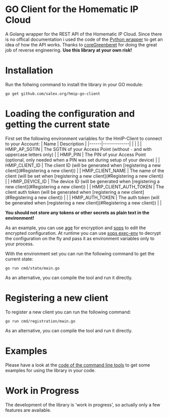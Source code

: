 # GO Client for the Homematic IP Cloud
A Golang wrapper for the REST API of the Homematic IP Cloud.
Since there is no offical documentation i used the code of the [Python wrapper](https://github.com/coreGreenberet/homematicip-rest-api)
to get an idea of how the API works. Thanks to [coreGreenberet](https://github.com/coreGreenberet) for doing the great job of
reverse engineering. **Use this library at your own risk!**

# Installation

Run the follwing command to install the library in your GO module:

```shell
go get github.com/salex.org/hmip-go-client
```

# Loading the configuration and getting the current state
First set the following environment variables for the HmIP-Client to connect to your Account:
| Name | Description |
|------|-------------|
| | |
| HMIP_AP_SGTIN | The SGTIN of your Access Point (without `-` and with uppercase letters only) |
| HMIP_PIN | The PIN of your Access Point (optional, only needed when a PIN was set during setup of your device) |
| HMIP_CLIENT_ID | The client ID (will be generated when [registering a new client](#Registering a new client)) |
| HMIP_CLIENT_NAME | The name of the client (will be set when [registering a new client](#Registering a new client)) |
| HMIP_DEVICE_ID | The device ID (will be generated when [registering a new client](#Registering a new client)) |
| HMIP_CLIENT_AUTH_TOKEN | The client auth token (will be generated when [registering a new client](#Registering a new client)) | |
| HMIP_AUTH_TOKEN | The auth token (will be generated when [registering a new client](#Registering a new client)) | |

**You should not store any tokens or other secrets as plain text in the environment!**

As an example, you can use [age](https://github.com/FiloSottile/age) for encryption and
[sops](https://github.com/mozilla/sops) to edit the encrypted configuration.
At runtime you can use [sops exec-env](https://github.com/mozilla/sops#passing-secrets-to-other-processes)
to decrypt the configuration on the fly and pass it as environment variables only to your process.

With the environment set you can run the following command to get the current state:
```shell
go run cmd/state/main.go
```

As an alternative, you can compile the tool and run it directly.

# Registering a new client

To register a new client you can run the following command:
```shell
go run cmd/registration/main.go
```

As an alternative, you can compile the tool and run it directly.

# Examples
Please have a look at the [code of the command line tools](/cmd) to get some examples for using the library in your code.

# Work in Progress
The development of the library is 'work in progress', so actually only a few features are available. 